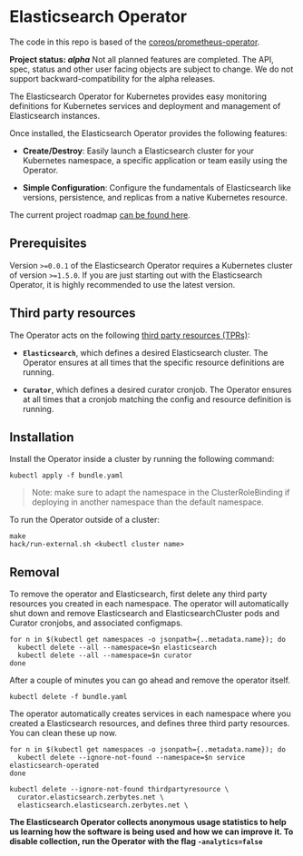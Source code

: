 # Elasticsearch Operator

The code in this repo is based of the [coreos/prometheus-operator](https://github.com/coreos/prometheus-operator).

**Project status: *alpha*** Not all planned features are completed. The API, spec, status
and other user facing objects are subject to change. We do not support backward-compatibility
for the alpha releases.

The Elasticsearch Operator for Kubernetes provides easy monitoring definitions for Kubernetes
services and deployment and management of Elasticsearch instances.

Once installed, the Elasticsearch Operator provides the following features:

* **Create/Destroy**: Easily launch a Elasticsearch cluster for your Kubernetes namespace,
  a specific application or team easily using the Operator.

* **Simple Configuration**: Configure the fundamentals of Elasticsearch like versions, persistence,
  and replicas from a native Kubernetes resource.

<!-- For an introduction to the Elasticsearch Operator, see the initial [blog
post](https://coreos.com/blog/the-prometheus-operator.html). TODO create own blog post-->

The current project roadmap [can be found here](./ROADMAP.md).

## Prerequisites

Version `>=0.0.1` of the Elasticsearch Operator requires a Kubernetes
cluster of version `>=1.5.0`. If you are just starting out with the
Elasticsearch Operator, it is highly recommended to use the latest version.

## Third party resources

The Operator acts on the following [third party resources (TPRs)](http://kubernetes.io/docs/user-guide/thirdpartyresources/):

* **`Elasticsearch`**, which defines a desired Elasticsearch cluster.
  The Operator ensures at all times that the specific resource definitions are running.

* **`Curator`**, which defines a desired curator cronjob.
  The Operator ensures at all times that a cronjob matching the config and resource definition is running.

## Installation

Install the Operator inside a cluster by running the following command:

```
kubectl apply -f bundle.yaml
```

> Note: make sure to adapt the namespace in the ClusterRoleBinding if deploying in another namespace than the default namespace.

To run the Operator outside of a cluster:

```
make
hack/run-external.sh <kubectl cluster name>
```

## Removal

To remove the operator and Elasticsearch, first delete any third party resources you created in each namespace. The
operator will automatically shut down and remove Elasticsearch and ElasticsearchCluster pods and Curator cronjobs, and associated configmaps.

```
for n in $(kubectl get namespaces -o jsonpath={..metadata.name}); do
  kubectl delete --all --namespace=$n elasticsearch
  kubectl delete --all --namespace=$n curator
done
```

After a couple of minutes you can go ahead and remove the operator itself.

```
kubectl delete -f bundle.yaml
```

The operator automatically creates services in each namespace where you created a Elasticsearch resources,
and defines three third party resources. You can clean these up now.

```
for n in $(kubectl get namespaces -o jsonpath={..metadata.name}); do
  kubectl delete --ignore-not-found --namespace=$n service elasticsearch-operated
done

kubectl delete --ignore-not-found thirdpartyresource \
  curator.elasticsearch.zerbytes.net \
  elasticsearch.elasticsearch.zerbytes.net \
```

**The Elasticsearch Operator collects anonymous usage statistics to help us learning how the software is being used and how we can improve it. To disable collection, run the Operator with the flag `-analytics=false`**
